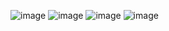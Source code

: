 ![image](https://github.com/user-attachments/assets/8feeff37-f2cb-475b-ab79-6eef7afd768d)
![image](https://github.com/user-attachments/assets/f1bf98dc-a1d7-4224-b662-8d628935b61c)
![image](https://github.com/user-attachments/assets/6288829b-0ebd-4bf1-9104-5ff0eaec78d8)
![image](https://github.com/user-attachments/assets/695c8d1b-3e85-4f95-805b-a0f1470bda27)
